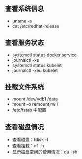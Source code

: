 ## 查看系统信息
* uname -a
* cat /etc/redhat-release

## 查看服务状态
* systemctl status docker.service
* journalctl -xe
* systemctl status kubelet
* journalctl -xeu kubelet

## 挂载文件系统
* mount /dev/vdb1 /data
* mount -o remount,rw /
* /etc/fstab 中配置

## 查看磁盘情况
* 查看磁盘：fdisk -l
* 查看挂载：df -h
* 显示磁盘空间的使用情况：du -sh